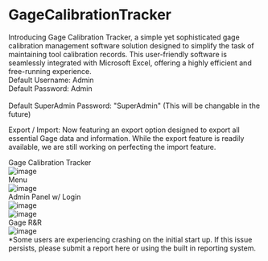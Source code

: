 # GageCalibrationTracker
Introducing Gage Calibration Tracker, a simple yet sophisticated gage calibration management software solution designed to simplify the task of maintaining tool calibration records. This user-friendly software is seamlessly integrated with Microsoft Excel, offering a highly efficient and free-running experience.
<br>
Default Username: Admin<br>
Default Password: Admin<br>
<br>
Default SuperAdmin Password: "SuperAdmin" (This will be changable in the future)

Export / Import:
Now featuring an export option designed to export all essential Gage data and information. While the export feature is readily available, we are still working on perfecting the import feature.
<br>

Gage Calibration Tracker<br>
![image](https://user-images.githubusercontent.com/40654995/216606990-a387920d-f55f-42d6-a73b-12f4bbfadc9c.png)
<br>
Menu<br>
![image](https://github.com/alexfare/GageCalibrationTracker/assets/40654995/7685b73e-c073-457b-8e03-f3b91c616744)
<br>
Admin Panel w/ Login<br>
![image](https://github.com/alexfare/GageCalibrationTracker/assets/40654995/38a0422d-18d3-4cfe-92f0-7e48ed12b710)
<br>
![image](https://github.com/alexfare/GageCalibrationTracker/assets/40654995/8b16b16e-6576-4341-b35f-815f2b55e69c)
<br>
Gage R&R <br>
![image](https://github.com/alexfare/GageCalibrationTracker/assets/40654995/b7a09091-aa7b-49a5-9926-abbac4f5ad55)
<br>
*Some users are experiencing crashing on the initial start up. If this issue persists, please submit a report here or using the built in reporting system.
